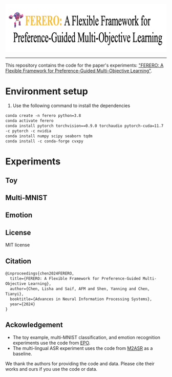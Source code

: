<!---
# FERERO: A Flexible Framework for Preference-Guided Multi-Objective Learning
-->
<div align="center">
    <img alt="logo" src="./figures/logo.png" style="height: 150px;" />
</div>

<hr>

This repository contains the code for the paper's experiments: ["FERERO: A Flexible Framework for Preference-Guided Multi-Objective Learning"]().



# Environment setup

1. Use the following command to install the dependencies
```
conda create -n ferero python=3.8
conda activate ferero
conda install pytorch torchvision==0.9.0 torchaudio pytorch-cuda=11.7 -c pytorch -c nvidia
conda install numpy scipy seaborn tqdm
conda install -c conda-forge cvxpy
```


# Experiments

## Toy

## Multi-MNIST

## Emotion



## License

MIT license

## Citation

```
@inproceedings{chen2024FERERO,
  title={FERERO: A Flexible Framework for Preference-Guided Multi-Objective Learning},
  author={Chen, Lisha and Saif, AFM and Shen, Yanning and Chen, Tianyi},
  booktitle={Advances in Neural Information Processing Systems},
  year={2024}
}
```


## Ackowledgement

- The toy example, multi-MNIST classification, and emotion recognition experiments use the code from [EPO](https://github.com/dbmptr/EPOSearch).
- The multi-lingual ASR experiment uses the code from [M2ASR](https://github.com/afmsaif/M2ASR) as a baseline.

We thank the authors for providing the code and data. Please cite their works and ours if you use the code or data.
